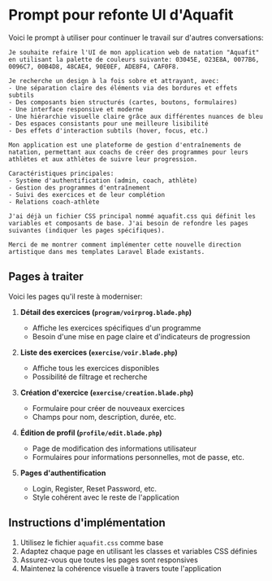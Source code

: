 # Prompt pour refonte UI d'Aquafit

Voici le prompt à utiliser pour continuer le travail sur d'autres conversations:

```
Je souhaite refaire l'UI de mon application web de natation "Aquafit" en utilisant la palette de couleurs suivante: 03045E, 023E8A, 0077B6, 0096C7, 00B4D8, 48CAE4, 90E0EF, ADE8F4, CAF0F8.

Je recherche un design à la fois sobre et attrayant, avec:
- Une séparation claire des éléments via des bordures et effets subtils
- Des composants bien structurés (cartes, boutons, formulaires)
- Une interface responsive et moderne
- Une hiérarchie visuelle claire grâce aux différentes nuances de bleu
- Des espaces consistants pour une meilleure lisibilité
- Des effets d'interaction subtils (hover, focus, etc.)

Mon application est une plateforme de gestion d'entraînements de natation, permettant aux coachs de créer des programmes pour leurs athlètes et aux athlètes de suivre leur progression.

Caractéristiques principales:
- Système d'authentification (admin, coach, athlète)
- Gestion des programmes d'entraînement
- Suivi des exercices et de leur complétion
- Relations coach-athlète

J'ai déjà un fichier CSS principal nommé aquafit.css qui définit les variables et composants de base. J'ai besoin de refondre les pages suivantes (indiquer les pages spécifiques).

Merci de me montrer comment implémenter cette nouvelle direction artistique dans mes templates Laravel Blade existants.
```

## Pages à traiter

Voici les pages qu'il reste à moderniser:

1. **Détail des exercices (`program/voirprog.blade.php`)**
   - Affiche les exercices spécifiques d'un programme
   - Besoin d'une mise en page claire et d'indicateurs de progression

2. **Liste des exercices (`exercise/voir.blade.php`)**
   - Affiche tous les exercices disponibles
   - Possibilité de filtrage et recherche

3. **Création d'exercice (`exercise/creation.blade.php`)**
   - Formulaire pour créer de nouveaux exercices
   - Champs pour nom, description, durée, etc.

4. **Édition de profil (`profile/edit.blade.php`)**
   - Page de modification des informations utilisateur
   - Formulaires pour informations personnelles, mot de passe, etc.

5. **Pages d'authentification**
   - Login, Register, Reset Password, etc.
   - Style cohérent avec le reste de l'application

## Instructions d'implémentation

1. Utilisez le fichier `aquafit.css` comme base
2. Adaptez chaque page en utilisant les classes et variables CSS définies
3. Assurez-vous que toutes les pages sont responsives
4. Maintenez la cohérence visuelle à travers toute l'application
